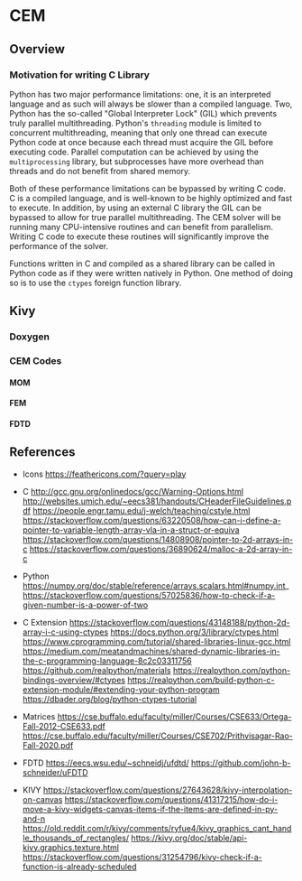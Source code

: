 # CEM

## Overview


### Motivation for writing C Library
Python has two major performance limitations: one, it is an interpreted language and as such will always be slower than a compiled language.  Two, Python has the so-called "Global Interpreter Lock" (GIL) which prevents truly parallel multithreading.  Python's `threading` module is limited to concurrent multithreading, meaning that only one thread can execute Python code at once because each thread must acquire the GIL before executing code.  Parallel computation can be achieved by using the `multiprocessing` library, but subprocesses have more overhead than threads and do not benefit from shared memory.

Both of these performance limitations can be bypassed by writing C code.  C is a compiled language, and is well-known to be highly optimized and fast to execute.  In addition, by using an external C library the GIL can be bypassed to allow for true parallel multithreading.  The CEM solver will be running many CPU-intensive routines and can benefit from parallelism.  Writing C code to execute these routines will significantly improve the performance of the solver.

Functions written in C and compiled as a shared library can be called in Python code as if they were written natively in Python.  One method of doing so is to use the `ctypes` foreign function library.





## Kivy

### Doxygen

### CEM Codes

#### MOM
#### FEM
#### FDTD

## References

* Icons
https://feathericons.com/?query=play

* C
http://gcc.gnu.org/onlinedocs/gcc/Warning-Options.html
http://websites.umich.edu/~eecs381/handouts/CHeaderFileGuidelines.pdf
https://people.engr.tamu.edu/j-welch/teaching/cstyle.html
https://stackoverflow.com/questions/63220508/how-can-i-define-a-pointer-to-variable-length-array-vla-in-a-struct-or-equiva
https://stackoverflow.com/questions/14808908/pointer-to-2d-arrays-in-c
https://stackoverflow.com/questions/36890624/malloc-a-2d-array-in-c

* Python
https://numpy.org/doc/stable/reference/arrays.scalars.html#numpy.int_
https://stackoverflow.com/questions/57025836/how-to-check-if-a-given-number-is-a-power-of-two

* C Extension
https://stackoverflow.com/questions/43148188/python-2d-array-i-c-using-ctypes
https://docs.python.org/3/library/ctypes.html
https://www.cprogramming.com/tutorial/shared-libraries-linux-gcc.html
https://medium.com/meatandmachines/shared-dynamic-libraries-in-the-c-programming-language-8c2c03311756
https://github.com/realpython/materials
https://realpython.com/python-bindings-overview/#ctypes
https://realpython.com/build-python-c-extension-module/#extending-your-python-program
https://dbader.org/blog/python-ctypes-tutorial

* Matrices
https://cse.buffalo.edu/faculty/miller/Courses/CSE633/Ortega-Fall-2012-CSE633.pdf
https://cse.buffalo.edu/faculty/miller/Courses/CSE702/Prithvisagar-Rao-Fall-2020.pdf

* FDTD
https://eecs.wsu.edu/~schneidj/ufdtd/
https://github.com/john-b-schneider/uFDTD


* KIVY
https://stackoverflow.com/questions/27643628/kivy-interpolation-on-canvas
https://stackoverflow.com/questions/41317215/how-do-i-move-a-kivy-widgets-canvas-items-if-the-items-are-defined-in-py-and-n
https://old.reddit.com/r/kivy/comments/ryfue4/kivy_graphics_cant_handle_thousands_of_rectangles/
https://kivy.org/doc/stable/api-kivy.graphics.texture.html
https://stackoverflow.com/questions/31254796/kivy-check-if-a-function-is-already-scheduled
